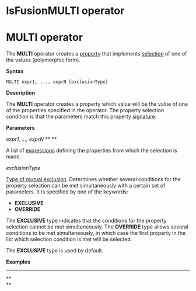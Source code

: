 # lsFusionMULTI operator

# MULTI operator

The **MULTI** operator creates a [property](lsFusionProperties.md) that implements [selection](1572905.html#Selection(CASE,IF,MULTI,OVERRIDE,EXCLUSIVE)-single) of one of the values (polymorphic form).

**Syntax**

    MULTI expr1, ..., exprN [exclusionType]

**Description**

The **MULTI** operator creates a property which value will be the value of one of the properties specified in the operator. The property selection condition is that the parameters match this property [signature](lsFusionCLASS_operator.md). 

**Parameters**

*expr1, ..., exprN* ** ** 

A list of [expressions](lsFusionExpression.md) defining the properties from which the selection is made.

*exclusionType*

[Type of mutual exclusion](1572905.html#Selection(CASE,IF,MULTI,OVERRIDE,EXCLUSIVE)-exclusive). Determines whether several conditions for the property selection can be met simultaneously with a certain set of parameters. It is specified by one of the keywords:

-   **EXCLUSIVE**
-   **OVERRIDE**

The **EXCLUSIVE** type indicates that the conditions for the property selection cannot be met simultaneously. The **OVERRIDE** type allows several conditions to be met simultaneously, in which case the first property in the list which selection condition is met will be selected. 

The **EXCLUSIVE** type is used by default.

**Examples**

****



**  
**
